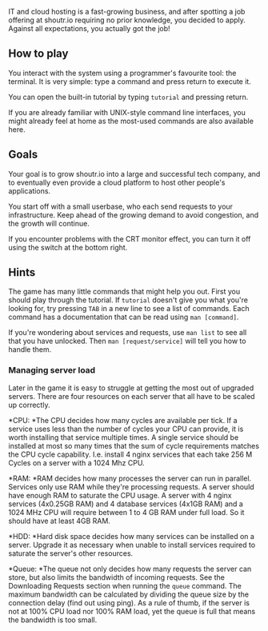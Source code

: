 IT and cloud hosting is a fast-growing business, and after spotting
a job offering at shoutr.io requiring no prior knowledge, you decided to apply.
Against all expectations, you actually got the job!

## How to play

You interact with the system using a programmer's favourite tool: the terminal.
It is very simple: type a command and press return to execute it.

You can open the built-in tutorial by typing `tutorial` and pressing return.

If you are already familiar with UNIX-style command line interfaces, you might
already feel at home as the most-used commands are also available here.

## Goals

Your goal is to grow shoutr.io into a large and successful tech company, and to
eventually even provide a cloud platform to host other people's applications.

You start off with a small userbase, who each send requests to your infrastructure.
Keep ahead of the growing demand to avoid congestion, and the growth will continue.


If you encounter problems with the CRT monitor effect, you can turn it off
using the switch at the bottom right.

## Hints

The game has many little commands that might help you out. First you should play through the tutorial. If `tutorial` doesn't give you what you're looking for, try pressing `TAB` in a new line to see a list of commands. Each command has a documentation that can be read using `man [command]`.

If you're wondering about services and requests, use `man list` to see all that you have unlocked. Then `man [request/service]` will tell you how to handle them.

### Managing server load

Later in the game it is easy to struggle at getting the most out of upgraded servers. There are four resources on each server that all have to be scaled up correctly.

*CPU: *The CPU decides how many cycles are available per tick. If a service uses less than the number of cycles your CPU can provide, it is worth installing that service multiple times. A single service should be installed at most so many times that the sum of cycle requirements matches the CPU cycle capability. I.e. install 4 nginx services that each take 256 M Cycles on a server with a 1024 Mhz CPU.

*RAM: *RAM decides how many processes the server can run in parallel. Services only use RAM while they're processing requests. A server should have enough RAM to saturate the CPU usage. A server with 4 nginx services (4x0.25GB RAM) and 4 database services (4x1GB RAM) and a 1024 MHz CPU will require between 1 to 4 GB RAM under full load. So it should have at least 4GB RAM.

*HDD: *Hard disk space decides how many services can be installed on a server. Upgrade it as necessary when unable to install services required to saturate the server's other resources.

*Queue: *The queue not only decides how many requests the server can store, but also limits the bandwidth of incoming requests. See the Downloading Requests section when running the `queue` command. The maximum bandwidth can be calculated by dividing the queue size by the connection delay (find out using ping). As a rule of thumb, if the server is not at 100% CPU load nor 100% RAM load, yet the queue is full that means the bandwidth is too small.
